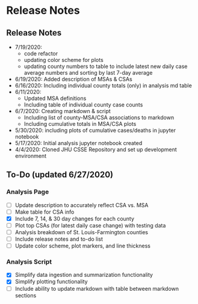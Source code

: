 # Release Notes

## Release Notes
* 7/19/2020: 
  * code refactor
  * updating color scheme for plots
  * updating county numbers to table to include
  latest new daily case average numbers and
  sorting by last 7-day average
* 6/19/2020: Added description of MSAs & CSAs
* 6/16/2020: Including individual county totals (only) in analysis md table
* 6/11/2020:
  * Updated MSA definitions
  * Including table of individual county case counts
* 6/7/2020: Creating markdown & script
  * Including list of county-MSA/CSA associations to markdown
  * Including cumulative totals in MSA/CSA plots
* 5/30/2020: including plots of cumulative cases/deaths in jupyter notebook
* 5/17/2020: Initial analysis jupyter notebook created
* 4/4/2020: Cloned JHU CSSE Repository and set up development environment

## To-Do (updated 6/27/2020)

### Analysis Page
- [ ] Update description to accurately reflect CSA vs. MSA
- [ ] Make table for CSA info
- [x] Include 7, 14, & 30 day changes for each county
- [ ] Plot top CSAs (for latest daily case change) with testing data
- [ ] Analysis breakdown of St. Louis-Farmington counties
- [ ] Include release notes and to-do list
- [ ] Update color scheme, plot markers, and line thickness

### Analysis Script
- [x] Simplify data ingestion and summarization functionality
- [x] Simplify plotting functionality
- [ ] Include ability to update markdown with table between markdown sections
